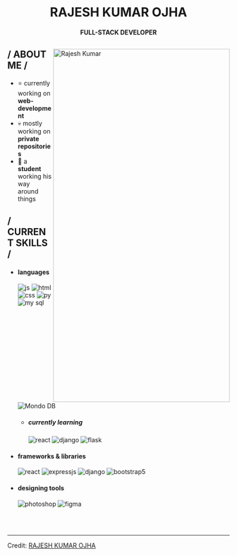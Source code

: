   <p align="center"><h1 align='center'>RAJESH KUMAR OJHA</h1><h4 align='center'>FULL-STACK DEVELOPER</h4> </p>
<div>
<img align="right" width="400" height='800' alt="Rajesh Kumar" src="https://i.pinimg.com/736x/e7/43/a0/e743a0061fe609e47d02adaa1ffaf7fc.jpg">
<h2> / ABOUT ME /</h2>
<ul>
<li>⭐ currently working on <strong>web-development</strong></li>
<li>💀 mostly working on <strong>private repositories</strong></li>
<li>👾 a <strong>student</strong> working his way around things</li>
</ul>
<h2> / CURRENT SKILLS / </h2>
<ul>
<li>
<h4> languages </h4>
<img src="https://img.shields.io/badge/JavaScript-323330?style=for-the-badge&amp;logo=javascript&amp;logoColor=F7DF1E" alt="js">
<img src="https://img.shields.io/badge/HTML5-E34F26?style=for-the-badge&amp;logo=html5&amp;logoColor=white" alt="html">
<img src="https://img.shields.io/badge/CSS3-1572B6?style=for-the-badge&amp;logo=css3&amp;logoColor=white" alt="css">
<img src="https://img.shields.io/badge/Python-14354C?style=for-the-badge&logo=python&logoColor=white" alt="py">
<img src="https://img.shields.io/badge/MySQL-00000F?style=for-the-badge&logo=mysql&logoColor=white" alt="my sql">
<img src="https://img.shields.io/badge/MongoDB-4EA94B?style=for-the-badge&logo=mongodb&logoColor=white" alt="Mondo DB">
<ul>
<li>
<h5> currently learning </h5>
<img src="https://img.shields.io/badge/React-20232A?style=for-the-badge&logo=react&logoColor=61DAFB" alt="react">
<img src="https://img.shields.io/badge/Django-092E20?style=for-the-badge&logo=django&logoColor=white" alt="django">
<img src="https://img.shields.io/badge/Flask-000000?style=for-the-badge&logo=flask&logoColor=white" alt="flask">
</li>
</ul>
</li>
<li>
<h4> frameworks &amp; libraries </h4>
<img src="https://img.shields.io/badge/React-20232A?style=for-the-badge&logo=react&logoColor=61DAFB" alt="react">
<img src="https://img.shields.io/badge/express.js-%23404d59.svg?style=for-the-badge&amp;logo=express&amp;logoColor=%2361DAFB" alt="expressjs">
<img src="https://img.shields.io/badge/Django-092E20?style=for-the-badge&logo=django&logoColor=white" alt="django">
<img src="https://img.shields.io/badge/bootstrap-%23563D7C.svg?style=for-the-badge&amp;logo=bootstrap&amp;logoColor=white" alt="bootstrap5">
</li>
<li>
<h4> designing tools </h4>
<img src="https://img.shields.io/badge/adobe%20photoshop-%2331A8FF.svg?style=for-the-badge&amp;logo=adobe%20photoshop&amp;logoColor=white" alt="photoshop">
<img src="https://img.shields.io/badge/figma-%23F24E1E.svg?style=for-the-badge&amp;logo=figma&amp;logoColor=white" alt="figma">
<p><br><br></p>
</li>
</ul>
  </div>
<hr>
<p>Credit: <a href="https://github.com/rajeshkumarojha-dev">RAJESH KUMAR OJHA</a></p>
